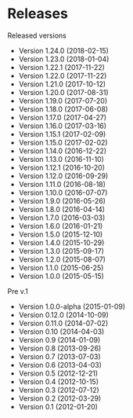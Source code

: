 # Releases

Released versions
- Version 1.24.0      (2018-02-15)
- Version 1.23.0      (2018-01-04)
- Version 1.22.1      (2017-11-22)
- Version 1.22.0      (2017-11-22)
- Version 1.21.0      (2017-10-12)
- Version 1.20.0      (2017-08-31)
- Version 1.19.0      (2017-07-20)
- Version 1.18.0      (2017-06-08)
- Version 1.17.0      (2017-04-27)
- Version 1.16.0      (2017-03-16)
- Version 1.15.1      (2017-02-09)
- Version 1.15.0      (2017-02-02)
- Version 1.14.0      (2016-12-22)
- Version 1.13.0      (2016-11-10)
- Version 1.12.1      (2016-10-20)
- Version 1.12.0      (2016-09-29)
- Version 1.11.0      (2016-08-18)
- Version 1.10.0      (2016-07-07)
- Version 1.9.0       (2016-05-26)
- Version 1.8.0       (2016-04-14)
- Version 1.7.0       (2016-03-03)
- Version 1.6.0       (2016-01-21)
- Version 1.5.0       (2015-12-10)
- Version 1.4.0       (2015-10-29)
- Version 1.3.0       (2015-09-17)
- Version 1.2.0       (2015-08-07)
- Version 1.1.0       (2015-06-25)
- Version 1.0.0       (2015-05-15)

Pre v.1
- Version 1.0.0-alpha (2015-01-09)
- Version 0.12.0      (2014-10-09)
- Version 0.11.0      (2014-07-02)
- Version 0.10        (2014-04-03)
- Version 0.9         (2014-01-09)
- Version 0.8         (2013-09-26)
- Version 0.7         (2013-07-03)
- Version 0.6         (2013-04-03)
- Version 0.5         (2012-12-21)
- Version 0.4         (2012-10-15)
- Version 0.3         (2012-07-12)
- Version 0.2         (2012-03-29)
- Version 0.1         (2012-01-20)
